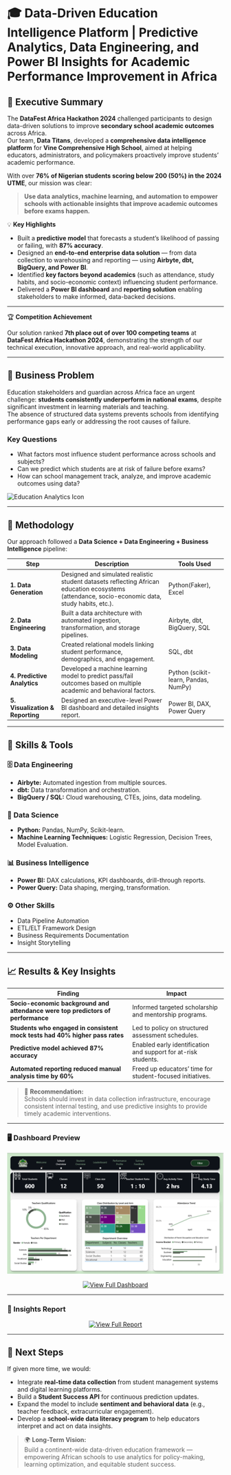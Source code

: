 # 🎓 **Data-Driven Education Intelligence Platform | Predictive Analytics, Data Engineering, and Power BI Insights for Academic Performance Improvement in Africa**

## 🚀 Executive Summary  

The **DataFest Africa Hackathon 2024** challenged participants to design data-driven solutions to improve **secondary school academic outcomes** across Africa.  
Our team, **Data Titans**, developed a **comprehensive data intelligence platform** for **Vine Comprehensive High School**, aimed at helping educators, administrators, and policymakers proactively improve students’ academic performance.  

With over **76% of Nigerian students scoring below 200 (50%) in the 2024 UTME**, our mission was clear:  
> **Use data analytics, machine learning, and automation to empower schools with actionable insights that improve academic outcomes before exams happen.**

💡 **Key Highlights**
- Built a **predictive model** that forecasts a student’s likelihood of passing or failing, with **87% accuracy**.  
- Designed an **end-to-end enterprise data solution** — from data collection to warehousing and reporting — using **Airbyte, dbt, BigQuery, and Power BI**.  
- Identified **key factors beyond academics** (such as attendance, study habits, and socio-economic context) influencing student performance.  
- Delivered a **Power BI dashboard** and **reporting solution** enabling stakeholders to make informed, data-backed decisions.  

---

🏆 **Competition Achievement**

Our solution ranked **7th place out of over 100 competing teams** at **DataFest Africa Hackathon 2024**, demonstrating the strength of our technical execution, innovative approach, and real-world applicability.

---

## 🧩 Business Problem  

Education stakeholders and guardian across Africa face an urgent challenge: **students consistently underperform in national exams**, despite significant investment in learning materials and teaching.  
The absence of structured data systems prevents schools from identifying performance gaps early or addressing the root causes of failure.

### Key Questions
- What factors most influence student performance across schools and subjects?  
- Can we predict which students are at risk of failure before exams?  
- How can school management track, analyze, and improve academic outcomes using data?  

![Education Analytics Icon](https://cdn-icons-png.flaticon.com/512/3063/3063821.png)

---

## 🧠 Methodology  

Our approach followed a **Data Science + Data Engineering + Business Intelligence** pipeline:

| Step | Description | Tools Used |
|------|--------------|------------|
| **1. Data Generation** | Designed and simulated realistic student datasets reflecting African education ecosystems (attendance, socio-economic data, study habits, etc.). | Python(Faker), Excel |
| **2. Data Engineering** | Built a data architecture with automated ingestion, transformation, and storage pipelines. | Airbyte, dbt, BigQuery, SQL |
| **3. Data Modeling** | Created relational models linking student performance, demographics, and engagement. | SQL, dbt |
| **4. Predictive Analytics** | Developed a machine learning model to predict pass/fail outcomes based on multiple academic and behavioral factors. | Python (scikit-learn, Pandas, NumPy) |
| **5. Visualization & Reporting** | Designed an executive-level Power BI dashboard and detailed insights report. | Power BI, DAX, Power Query |

---

## 🧰 Skills & Tools  

### 🗄️ **Data Engineering**
- **Airbyte:** Automated ingestion from multiple sources.  
- **dbt:** Data transformation and orchestration.  
- **BigQuery / SQL:** Cloud warehousing, CTEs, joins, data modeling.  

### 🤖 **Data Science**
- **Python:** Pandas, NumPy, Scikit-learn.  
- **Machine Learning Techniques:** Logistic Regression, Decision Trees, Model Evaluation.  

### 📊 **Business Intelligence**
- **Power BI:** DAX calculations, KPI dashboards, drill-through reports.  
- **Power Query:** Data shaping, merging, transformation.  

### ⚙️ **Other Skills**
- Data Pipeline Automation  
- ETL/ELT Framework Design  
- Business Requirements Documentation  
- Insight Storytelling  

---

## 📈 Results & Key Insights  

| Finding | Impact |
|----------|---------|
| **Socio-economic background and attendance were top predictors of performance** | Informed targeted scholarship and mentorship programs. |
| **Students who engaged in consistent mock tests had 40% higher pass rates** | Led to policy on structured assessment schedules. |
| **Predictive model achieved 87% accuracy** | Enabled early identification and support for at-risk students. |
| **Automated reporting reduced manual analysis time by 60%** | Freed up educators’ time for student-focused initiatives. |

> 🎯 **Recommendation:**  
> Schools should invest in data collection infrastructure, encourage consistent internal testing, and use predictive insights to provide timely academic interventions.  

---

### 🖥️ Dashboard Preview  

![Dashboard Preview](./Images/Datathon.png)

<p align="center">
  <a href="./DataFest%20Project%20Dashboard.pdf" target="_blank">
    <img src="https://img.shields.io/badge/View_Full_Dashboard-PDF-orange?style=for-the-badge&logo=adobeacrobatreader" alt="View Full Dashboard">
  </a>
</p>

---

### 📑 Insights Report  


<p align="center">
  <a href="./Data Analysis/Vine%20Comprehensive%20High%20School%20Insghits%20Report%20(1).pdf" target="_blank">
    <img src="https://img.shields.io/badge/View_Full_Report-blue?style=for-the-badge&logo=microsoftpowerpoint" alt="View Full Report">
  </a>
</p>

---

## 🔮 Next Steps  

If given more time, we would:  
- Integrate **real-time data collection** from student management systems and digital learning platforms.  
- Build a **Student Success API** for continuous prediction updates.  
- Expand the model to include **sentiment and behavioral data** (e.g., teacher feedback, extracurricular engagement).  
- Develop a **school-wide data literacy program** to help educators interpret and act on data insights.  

> 🌍 **Long-Term Vision:**  
> Build a continent-wide data-driven education framework — empowering African schools to use analytics for policy-making, learning optimization, and equitable student success.



